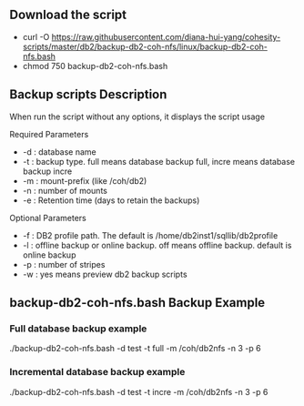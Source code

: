 ## Download the script

- curl -O https://raw.githubusercontent.com/diana-hui-yang/cohesity-scripts/master/db2/backup-db2-coh-nfs/linux/backup-db2-coh-nfs.bash
- chmod 750 backup-db2-coh-nfs.bash

## Backup scripts Description
When run the script without any options, it displays the script usage


 Required Parameters
- -d : database name
- -t : backup type. full means database backup full, incre means database backup incre
- -m : mount-prefix (like /coh/db2)
- -n : number of mounts 
- -e : Retention time (days to retain the backups)

 Optional Parameters
- -f : DB2 profile path. The default is /home/db2inst1/sqllib/db2profile
- -l : offline backup or online backup. off means offline backup. default is online backup
- -p : number of stripes
- -w : yes means preview db2 backup scripts



## backup-db2-coh-nfs.bash Backup Example
### Full database backup example
./backup-db2-coh-nfs.bash -d test -t full -m /coh/db2nfs -n 3 -p 6
### Incremental database backup example
./backup-db2-coh-nfs.bash -d test -t incre -m /coh/db2nfs -n 3 -p 6
